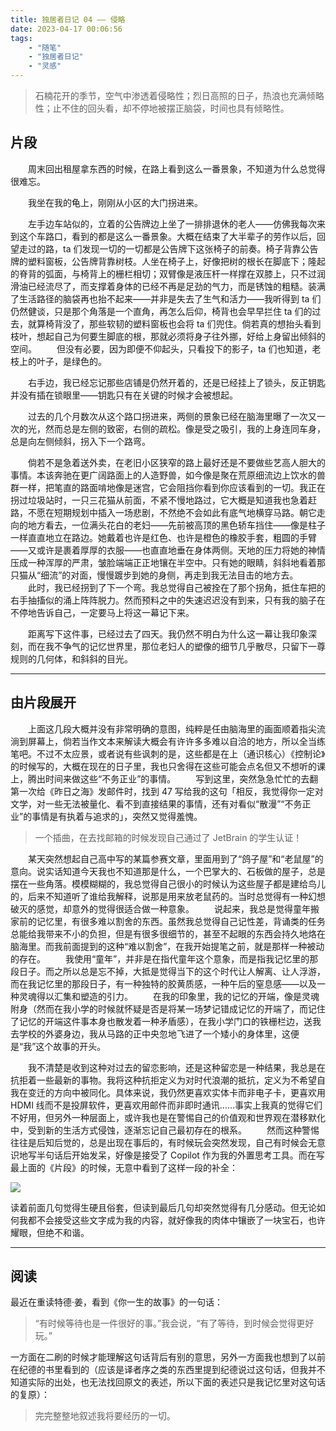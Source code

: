 ```yaml
---
title: 独居者日记 04 —— 侵略
date: 2023-04-17 00:06:56
tags:
    - "随笔"
    - "独居者日记"
    - "灵感"
---
```


> 石楠花开的季节，空气中渗透着侵略性；烈日高照的日子，热浪也充满倾略性；止不住的回头看，却不停地被摆正脑袋，时间也具有倾略性。

<!-- more -->

## 片段

　　周末回出租屋拿东西的时候，在路上看到这么一番景象，不知道为什么总觉得很难忘。

　　我坐在我的龟上，刚刚从小区的大门拐进来。

　　左手边车站似的，立着的公告牌边上坐了一排排退休的老人——仿佛我每次来到这个车路口，看到的都是这么一番景象。大概在结束了大半辈子的劳作以后，回望走过的路，ta 们发现一切的一切都是公告牌下这张椅子的前奏。椅子背靠公告牌的塑料窗板，公告牌背靠树枝。人坐在椅子上，好像把树的根长在脚底下；隆起的脊背的弧面，与椅背上的栅栏相切；双臂像是液压杆一样撑在双膝上，只不过润滑油已经流尽了，而支撑着身体的已经不再是足劲的气力，而是锈蚀的粗糙。装满了生活路径的脑袋再也抬不起来——并非是失去了生气和活力——我听得到 ta 们仍然健谈，只是那个角落是一个直角，再怎么后仰，椅背也会早早拦住 ta 们的过去，就算椅背没了，那些软韧的塑料窗板也会将 ta 们兜住。倘若真的想抬头看到枝叶，想起自己为何要生脚底的根，那就必须将身子往外挪，好给上身留出倾斜的空间。
　　但没有必要，因为即便不仰起头，只看投下的影子，ta 们也知道，老枝上的叶子，是绿色的。

　　右手边，我已经忘记那些店铺是仍然开着的，还是已经挂上了锁头，反正钥匙并没有插在锁眼里——钥匙只有在关键的时候才会被想起。

　　过去的几个月数次从这个路口拐进来，两侧的景象已经在脑海里曝了一次又一次的光，然而总是左侧的致密，右侧的疏松。像是受之吸引，我的上身连同车身，总是向左侧倾斜，拐入下一个路弯。

　　倘若不是急着送外卖，在老旧小区狭窄的路上最好还是不要做些艺高人胆大的事情。本该奔驰在更广阔路面上的人造野兽，如今像是聚在荒原细流边上饮水的兽群一样，把笔直的路面啃地像是迷宫，它会阻挡你看到你应该看到的一切。我正在拐过垃圾站时，一只三花猫从前面，不紧不慢地路过，它大概是知道我也急着赶路，不愿在短期规划中插入一场悲剧，不然绝不会如此有底气地横穿马路。朝它走向的地方看去，一位满头花白的老妇——先前被高顶的黑色轿车挡住——像是柱子一样直直地立在路边。她戴着也许是红色、也许是橙色的橡胶手套，粗圆的手臂——又或许是裹着厚厚的衣服——也直直地垂在身体两侧。天地的压力将她的神情压成一种浑厚的严肃，皱脸端端正正地镶在半空中。只有她的眼睛，斜斜地看着那只猫从“细流”的对面，慢慢踱步到她的身侧，再走到我无法目击的地方去。
　　此时，我已经拐到了下一个弯。我总觉得自己被拴在了那个拐角，抵住车把的右手抽搐似的涌上阵阵脱力。然而预料之中的失速迟迟没有到来，只有我的脑子在不停地告诉自己，一定要马上将这一幕记下来。

　　距离写下这件事，已经过去了四天。我仍然不明白为什么这一幕让我印象深刻，而在我不争气的记忆世界里，那位老妇人的塑像的细节几乎散尽，只留下一尊规则的几何体，和斜斜的目光。

---

## 由片段展开

　　上面这几段大概并没有非常明确的意图，纯粹是任由脑海里的画面顺着指尖流淌到屏幕上，倘若当作文本来解读大概会有许许多多难以自洽的地方，所以全当练笔吧。不过不太应景，或者说有些讽刺的是，这些都是在上（通识核心）《控制论》的时候写的，大概在现在的日子里，我也只舍得在这些可能会点名但又不想听的课上，腾出时间来做这些“不务正业”的事情。
　　写到这里，突然急急忙忙的去翻第一次给《昨日之海》发邮件时，找到 47 写给我的这句「相反，我觉得你一定对文学，对一些无法被量化、看不到直接结果的事情，还有对看似“散漫”“不务正业”的事情是有执着与追求的」，突然又觉得羞愧。

> 一个插曲，在去找邮箱的时候发现自己通过了 JetBrain 的学生认证！

　　某天突然想起自己高中写的某篇参赛文章，里面用到了“鸽子屋”和“老鼠屋”的意向。说实话知道今天我也不知道那是什么，一个巴掌大的、石板做的屋子，总是摆在一些角落。模模糊糊的，我总觉得自己很小的时候认为这些屋子都是建给鸟儿的，后来不知道听了谁给我解释，说那是用来放老鼠药的。当时总觉得有一种幻想破灭的感觉，却意外的觉得很适合做一种意象。
　　说起来，我总是觉得童年搬家前的记忆里，有很多难以割舍的东西。虽然我总觉得自己记性差，背诵类的任务总能给我带来不小的负担，但是有很多很细节的，甚至不起眼的东西会持久地烙在脑海里。而我前面提到的这种“难以割舍”，在我开始提笔之前，就是那样一种被动的存在。
　　我使用“童年”，并非是在指代童年这个意象，而是指我记忆里的那段日子。而之所以总是忘不掉，大抵是觉得当下的这个时代让人解离、让人浮游，而在我记忆里的那段日子，有一种独特的胶黄质感，一种午后的窒息感——以及一种灵魂得以汇集和塑造的引力。
　　在我的印象里，我的记忆的开端，像是灵魂附身（然而在我小学的时候就怀疑是否是将某一场梦记错成记忆的开端了，而记住了记忆的开端这件事本身也散发着一种矛盾感），在我小学门口的铁栅栏边，送我去学校的外婆身边，我从马路的正中央忽地飞进了一个矮小的身体里，这便是“我”这个故事的开头。

　　我不清楚是收到这种对过去的留恋影响，还是这种留恋是一种结果，我总是在抗拒着一些最新的事物。我将这种抗拒定义为对时代浪潮的抵抗，定义为不希望自我在变迁的方向中被同化。具体来说，我仍然更喜欢实体卡而非电子卡，更喜欢用 HDMI 线而不是投屏软件，更喜欢用邮件而非即时通讯……事实上我真的觉得它们不好用，但另外一种层面上，或许我也是在警惕自己的价值观和世界观在潜移默化中，受到新的生活方式侵蚀，逐渐忘记自己最初存在的根系。
　　然而这种警惕往往是后知后觉的，总是出现在事后的，有时候玩会突然发现，自己有时候会无意识地写半句话后开始发呆，好像是接受了 Copilot 作为我的外置思考工具。而在写最上面的《片段》的时候，无意中看到了这样一段的补全：

![](completion.png)

读着前面几句觉得生硬且俗套，但读到最后几句却突然觉得有几分感动。但无论如何我都不会接受这些文字成为我的内容，就好像我的肉体中镶嵌了一块宝石，也许耀眼，但绝不和谐。

---

## 阅读

最近在重读特德·姜，看到《你一生的故事》的一句话：

> “有时候等待也是一件很好的事。”我会说，“有了等待，到时候会觉得更好玩。”

一方面在二刷的时候才能理解这句话背后有别的意思，另外一方面我也想到了以前在纪德的书里看到的（应该是译者序之类的东西里提到纪德说过这句话，但我并不知道实际的出处，也无法找回原文的表述，所以下面的表述只是我记忆里对这句话的复原）：

> 完完整整地叙述我将要经历的一切。
